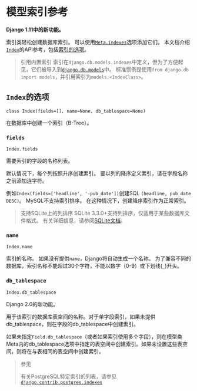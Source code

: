 # 模型索引参考

**Django 1.11中的新功能。**

索引类轻松创建数据库索引。 可以使用[`Meta.indexes`](https://yiyibooks.cn/__trs__/xx/Django_1.11.6/ref/models/options.html#django.db.models.Options.indexes)选项添加它们。 本文档介绍[`Index`](https://yiyibooks.cn/__trs__/xx/Django_1.11.6/ref/models/indexes.html#django.db.models.Index)的API参考，包括[索引的选项](https://yiyibooks.cn/__trs__/xx/Django_1.11.6/ref/models/indexes.html#index-options)。

>  引用内置索引
索引在`django.db.models.indexes`中定义，但为了方便起见，它们被导入到[`django.db.models`](https://yiyibooks.cn/__trs__/xx/Django_1.11.6/topics/db/models.html#module-django.db.models)中。 标准惯例是使用`from django.db import models`，并引用索引为`models.<IndexClass>`。

## `Index`的选项
```
class Index(fields=[], name=None, db_tablespace=None)
```

在数据库中创建一个索引（B-Tree）。

### `fields`

`Index.fields`

需要索引的字段的名称列表。

默认情况下，每个列按照升序创建索引。 要以列的降序定义索引，请在字段名称之前添加连字符。

例如`Index(fields=['headline', '-pub_date'])`创建SQL `(headline, pub_date DESC)`。 MySQL不支持索引排序。 在这种情况下，创建降序索引作为正常索引。

> 支持SQLite上的列排序
SQLite 3.3.0+支持列排序，仅适用于某些数据库文件格式。 有关详细信息，请参阅[SQLite文档](https://www.sqlite.org/lang_createindex.html)。

### `name`

`Index.name`

索引的名称。 如果没有提供`name`，Django将自动生成一个名称。 为了兼容不同的数据库，索引名称不能超过30个字符，不能以数字（0-9）或下划线(`_`)开头。

### `db_tablespace`
`Index.db_tablespace`

Django 2.0的新功能。

用于该索引的数据库表空间的名称。对于单字段索引，如果未提供db_tablespace，则在字段的db_tablespace中创建索引。

如果未指定`Field.db_tablespace`（或者如果索引使用多个字段），则在模型类Meta内的db_tablespace选项中指定的表空间中创建索引。如果未设置这些表空间，则将在与表相同的表空间中创建索引。

> 参见
>
> 有关PostgreSQL特定索引的列表，请参见[`django.contrib.postgres.indexes`](https://yiyibooks.cn/__trs__/qy/django2/ref/contrib/postgres/indexes.html#module-django.contrib.postgres.indexes)


